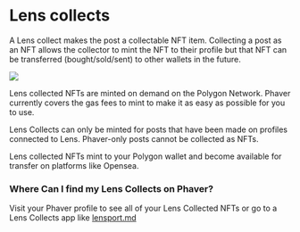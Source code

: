 # Lens collects

A Lens collect makes the post a collectable NFT item. Collecting a post as an NFT allows the collector to mint the NFT to their profile but that NFT can be transferred (bought/sold/sent) to other wallets in the future.

![](<../../../.gitbook/assets/image (5).png>)

Lens collected NFTs are minted on demand on the Polygon Network. Phaver currently covers the gas fees to mint to make it as easy as possible for you to use.

Lens Collects can only be minted for posts that have been made on profiles connected to Lens. Phaver-only posts cannot be collected as NFTs.&#x20;

Lens collected NFTs mint to your Polygon wallet and become available for transfer on platforms like Opensea.

### Where Can I find my Lens Collects on Phaver?

Visit your Phaver profile to see all of your Lens Collected NFTs or go to a Lens Collects app like [lensport.md](lensport.md "mention")
